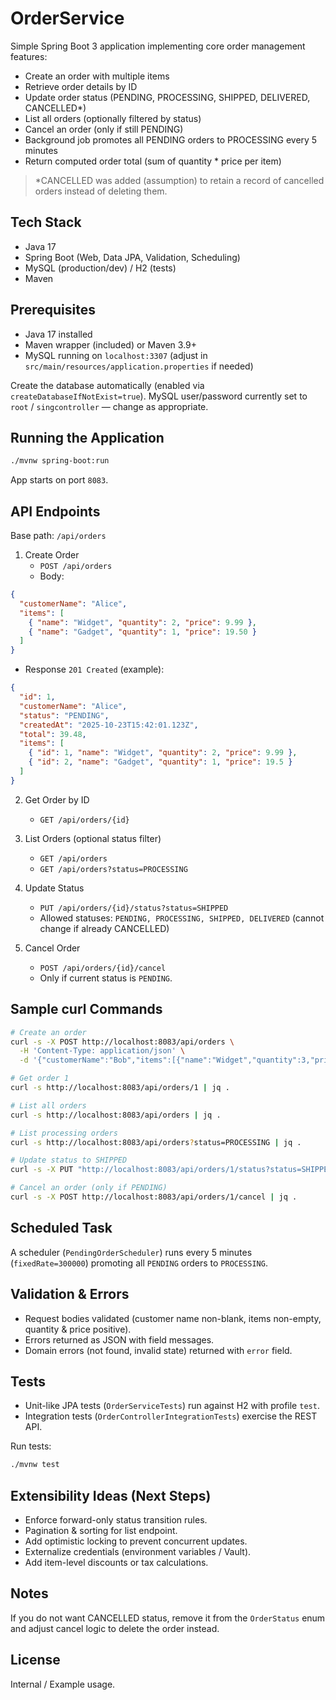 # OrderService

Simple Spring Boot 3 application implementing core order management features:
- Create an order with multiple items
- Retrieve order details by ID
- Update order status (PENDING, PROCESSING, SHIPPED, DELIVERED, CANCELLED*)
- List all orders (optionally filtered by status)
- Cancel an order (only if still PENDING)
- Background job promotes all PENDING orders to PROCESSING every 5 minutes
- Return computed order total (sum of quantity * price per item)

> *CANCELLED was added (assumption) to retain a record of cancelled orders instead of deleting them.

## Tech Stack
- Java 17
- Spring Boot (Web, Data JPA, Validation, Scheduling)
- MySQL (production/dev) / H2 (tests)
- Maven

## Prerequisites
- Java 17 installed
- Maven wrapper (included) or Maven 3.9+
- MySQL running on `localhost:3307` (adjust in `src/main/resources/application.properties` if needed)

Create the database automatically (enabled via `createDatabaseIfNotExist=true`). MySQL user/password currently set to `root` / `singcontroller` — change as appropriate.

## Running the Application
```bash
./mvnw spring-boot:run
```
App starts on port `8083`.

## API Endpoints
Base path: `/api/orders`

1. Create Order
   - `POST /api/orders`
   - Body:
```json
{
  "customerName": "Alice",
  "items": [
    { "name": "Widget", "quantity": 2, "price": 9.99 },
    { "name": "Gadget", "quantity": 1, "price": 19.50 }
  ]
}
```
   - Response `201 Created` (example):
```json
{
  "id": 1,
  "customerName": "Alice",
  "status": "PENDING",
  "createdAt": "2025-10-23T15:42:01.123Z",
  "total": 39.48,
  "items": [
    { "id": 1, "name": "Widget", "quantity": 2, "price": 9.99 },
    { "id": 2, "name": "Gadget", "quantity": 1, "price": 19.5 }
  ]
}
```

2. Get Order by ID
   - `GET /api/orders/{id}`

3. List Orders (optional status filter)
   - `GET /api/orders`
   - `GET /api/orders?status=PROCESSING`

4. Update Status
   - `PUT /api/orders/{id}/status?status=SHIPPED`
   - Allowed statuses: `PENDING, PROCESSING, SHIPPED, DELIVERED` (cannot change if already CANCELLED)

5. Cancel Order
   - `POST /api/orders/{id}/cancel`
   - Only if current status is `PENDING`.

## Sample curl Commands
```bash
# Create an order
curl -s -X POST http://localhost:8083/api/orders \
  -H 'Content-Type: application/json' \
  -d '{"customerName":"Bob","items":[{"name":"Widget","quantity":3,"price":5.5}]}' | jq .

# Get order 1
curl -s http://localhost:8083/api/orders/1 | jq .

# List all orders
curl -s http://localhost:8083/api/orders | jq .

# List processing orders
curl -s http://localhost:8083/api/orders?status=PROCESSING | jq .

# Update status to SHIPPED
curl -s -X PUT "http://localhost:8083/api/orders/1/status?status=SHIPPED" | jq .

# Cancel an order (only if PENDING)
curl -s -X POST http://localhost:8083/api/orders/1/cancel | jq .
```

## Scheduled Task
A scheduler (`PendingOrderScheduler`) runs every 5 minutes (`fixedRate=300000`) promoting all `PENDING` orders to `PROCESSING`.

## Validation & Errors
- Request bodies validated (customer name non-blank, items non-empty, quantity & price positive).
- Errors returned as JSON with field messages.
- Domain errors (not found, invalid state) returned with `error` field.

## Tests
- Unit-like JPA tests (`OrderServiceTests`) run against H2 with profile `test`.
- Integration tests (`OrderControllerIntegrationTests`) exercise the REST API.

Run tests:
```bash
./mvnw test
```

## Extensibility Ideas (Next Steps)
- Enforce forward-only status transition rules.
- Pagination & sorting for list endpoint.
- Add optimistic locking to prevent concurrent updates.
- Externalize credentials (environment variables / Vault).
- Add item-level discounts or tax calculations.

## Notes
If you do not want CANCELLED status, remove it from the `OrderStatus` enum and adjust cancel logic to delete the order instead.

## License
Internal / Example usage.

